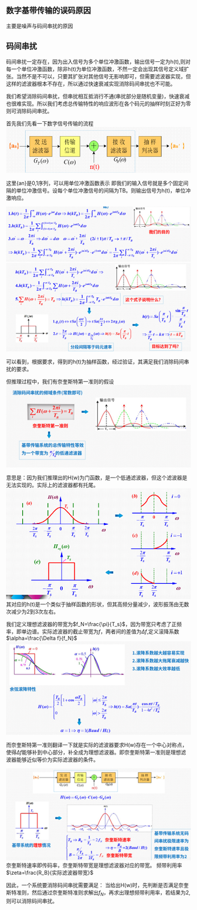 ## 数字基带传输的误码原因
主要是噪声与码间串扰的原因

## 码间串扰
码间串扰一定存在，因为出入信号为多个单位冲激函数，输出信号一定为h(t),则对每一个单位冲激函数，除非h(t)为单位冲激函数，不然一定会出现其信号定义域扩张。当然不是不可以，只要其扩张对其他信号无影响即可，但需要滤波器实现，但这样的滤波器根本不存在，所以通过快速衰减实现消除码间串扰也不可能。

我们希望消除码间串扰，但串扰相互抵消行不通(串扰部分是随机变量)​，快速衰减也很难实现。所以我们考虑总传输特性的响应波形在各个码元的​抽样时刻正好为零则可消除码间串扰​。

首先我们先看一下数字信号传输的流程
![alt text](<图片/截图 2025-06-05 10-42-20.png>)

这里{an}是0,1序列，可以用单位冲激函数表示
即我们的输入信号就是多个固定间隔的单位冲激信号。设每个单位冲激信号的间隔为TB。则输出信号为h(t)，单位冲激响应。

![alt text](<图片/截图 2025-06-05 10-51-46.png>)
![alt text](<图片/截图 2025-06-05 10-52-22.png>)

可以看到，根据要求，得到的h(t)为抽样函数，经过验证，其满足我们消除码间串扰的要求。

但推理过程中，我们有奈奎斯特第一准则的假设
![alt text](<图片/截图 2025-06-05 11-16-16.png>)

意思是：因为我们推理出的H(w)为门函数，是一个低通滤波器，但这个滤波器是无法实现的。实际上的滤波器都有托尾。
![alt text](<图片/截图 2025-06-10 10-07-03.png>)
其对应的h(t)是一个类似于抽样函数的形状，但其高频分量减少，波形振荡由无数次减少为2到3次左右。

我们定义理想滤波器的带宽为$f_N=\frac{\pi}{T_s}$，因为带宽只考虑了正频率，即单边谱。实际滤波器的截止带宽为$f$，两者间的差值为$\Delta f$,定义滚降系数$\alpha=\frac{\Delta f}{f_N}$
![alt text](<图片/截图 2025-06-10 10-14-56.png>)

而奈奎斯特第一准则翻译一下就是实际的滤波器要求H(w)存在一个中心对称点，使得$\Delta f$能够补到中心部分，补全成为理想滤波器。即奈奎斯特第一准则是理想滤波器能够近似等价为实际滤波器的条件。

![alt text](<图片/截图 2025-06-10 10-47-11.png>)
奈奎斯特速率即传码率，奈奎斯特带宽是理想滤波器对应的带宽。
频带利用率$\zeta=\frac{R_B}{实际滤波器带宽}$

因此，一个系统要消除码间串扰需要满足：
当给出H(w)时，先判断是否满足奈奎斯特准则，然后通过奈奎斯特准则求解出$f_N$，再求出理想频带利用率，若结果为2,则可以消除码间串扰。